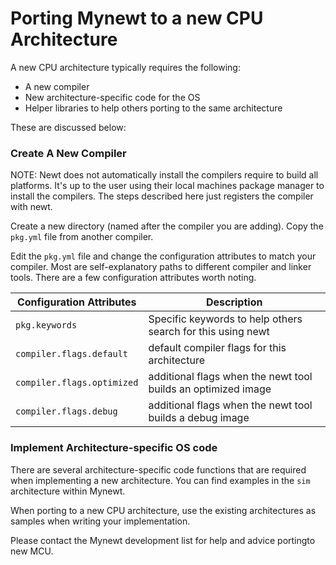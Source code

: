 # Porting Mynewt to a new CPU Architecture

A new CPU architecture typically requires the following:

* A new compiler
* New architecture-specific code for the OS
* Helper libraries to help others porting to the same architecture

These are discussed below:

### Create A New Compiler

NOTE: Newt does not automatically install the compilers require to build all platforms. 
It's up to the user using their local machines package manager to install the compilers. 
The steps described here just registers the compiler with newt.  

Create a new directory (named after the compiler you are adding). Copy the `pkg.yml` file from another compiler.  

Edit the `pkg.yml` file and change the configuration attributes to match your compiler. 
Most are self-explanatory paths to different compiler and linker tools. There are a few configuration attributes worth noting.

| **Configuration Attributes** | **Description** |
|-----------|-------------|
| `pkg.keywords` | Specific keywords to help others search for this using newt |
| `compiler.flags.default` |   default compiler flags for this architecture |
| `compiler.flags.optimized` | additional flags when the newt tool builds an optimized image |
| `compiler.flags.debug` |   additional flags when the newt tool builds a debug image|

### Implement Architecture-specific OS code

There are several architecture-specific code functions that are required when implementing a 
new architecture. You can find examples in the `sim` architecture within Mynewt.

When porting to a new CPU architecture, use the existing architectures as samples when writing your implementation.

Please contact the Mynewt development list for help and advice portingto new MCU.

